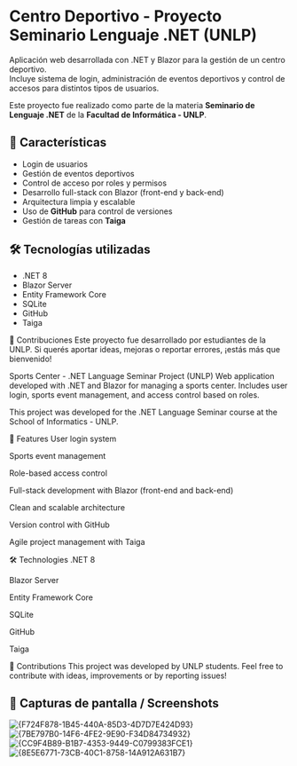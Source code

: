 # Centro Deportivo - Proyecto Seminario Lenguaje .NET (UNLP)

Aplicación web desarrollada con .NET y Blazor para la gestión de un centro deportivo.  
Incluye sistema de login, administración de eventos deportivos y control de accesos para distintos tipos de usuarios.

Este proyecto fue realizado como parte de la materia **Seminario de Lenguaje .NET** de la **Facultad de Informática - UNLP**.

## 🚀 Características

- Login de usuarios
- Gestión de eventos deportivos
- Control de acceso por roles y permisos
- Desarrollo full-stack con Blazor (front-end y back-end)
- Arquitectura limpia y escalable
- Uso de **GitHub** para control de versiones
- Gestión de tareas con **Taiga**

## 🛠️ Tecnologías utilizadas

- .NET 8
- Blazor Server
- Entity Framework Core
- SQLite
- GitHub
- Taiga

🙌 Contribuciones
Este proyecto fue desarrollado por estudiantes de la UNLP.
Si querés aportar ideas, mejoras o reportar errores, ¡estás más que bienvenido!

  

  Sports Center - .NET Language Seminar Project (UNLP)
Web application developed with .NET and Blazor for managing a sports center.
Includes user login, sports event management, and access control based on roles.

This project was developed for the .NET Language Seminar course at the School of Informatics - UNLP.

🚀 Features
User login system

Sports event management

Role-based access control

Full-stack development with Blazor (front-end and back-end)

Clean and scalable architecture

Version control with GitHub

Agile project management with Taiga

🛠️ Technologies
.NET 8

Blazor Server

Entity Framework Core

SQLite

GitHub

Taiga

🙌 Contributions
This project was developed by UNLP students.
Feel free to contribute with ideas, improvements or by reporting issues!

## 📸 Capturas de pantalla / Screenshots


![{F724F878-1B45-440A-85D3-4D7D7E424D93}](https://github.com/user-attachments/assets/89ea5a93-4e3d-4227-8358-f3052e0f52c2)
![{7BE797B0-14F6-4FE2-9E90-F34D84734932}](https://github.com/user-attachments/assets/6573aca4-8ac0-442f-9cf0-6f8d0007115f)
![{CC9F4B89-B1B7-4353-9449-C0799383FCE1}](https://github.com/user-attachments/assets/93ad19cf-28aa-4a2e-a0ab-bb875e5727be)
![{8E5E6771-73CB-40C1-8758-14A912A631B7}](https://github.com/user-attachments/assets/53db90ee-c980-46da-acb1-08595db43c7d)


